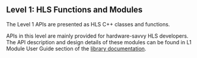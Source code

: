 ## Level 1: HLS Functions and Modules

The Level 1 APIs are presented as HLS C++ classes and functions.

APIs in this level are mainly provided for hardware-savvy HLS developers. The API description and design details of these modules can be found in L1 Module User Guide section of the [library documentation](https://docs.xilinx.com/r/en-US/Vitis_Libraries/quantitative_finance/index.html).
